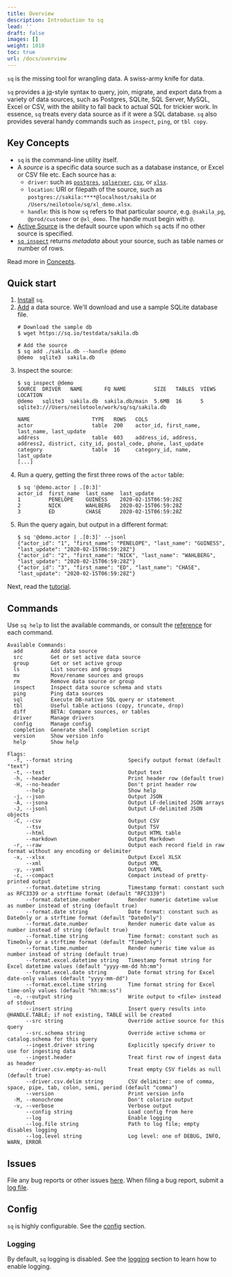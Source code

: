 ```yaml
---
title: Overview
description: Introduction to sq
lead: ''
draft: false
images: []
weight: 1010
toc: true
url: /docs/overview
---
```


`sq` is the missing tool for wrangling data. A swiss-army knife for data.

`sq` provides a [jq](https://jqlang.github.io/jq/)-style syntax to query, join, migrate, and export data from a variety of data sources,
such as Postgres, SQLite, SQL Server, MySQL, Excel or CSV, with the ability to fall back
to actual SQL for trickier work. In essence, `sq` treats every data source as if it were a SQL database.
`sq` also provides several handy commands such as `inspect`, `ping`, or `tbl copy`.

## Key Concepts

- `sq` is the command-line utility itself.
- A *source* is a specific data source such as a database instance, or Excel or CSV file etc. Each source
  has a:
  - `driver`: such as [`postgres`](/docs/drivers/postgres), [`sqlserver`](/docs/drivers/sqlserver),
    [`csv`](/docs/drivers/csv), or [`xlsx`](/docs/drivers/xlsx).
  - `location`: URI or filepath of the source, such as `postgres://sakila:****@localhost/sakila` or `/Users/neilotoole/sq/xl_demo.xlsx`.
  - `handle`: this is how `sq` refers to that particular _source_, e.g. `@sakila_pg`, `@prod/customer` or `@xl_demo`. The handle must begin with `@`.
- [Active Source](/docs/concepts/#active-source) is the default source upon which `sq` acts if no other source is specified.
- [`sq inspect`](/docs/cmd/inspect) returns _metadata_ about your source, such as table names or number of rows.

Read more in [Concepts](/docs/concepts).

## Quick start

1. [Install](/docs/install) `sq`.
1. [Add](/docs/cmd/add/) a data source. We'll download and use a sample SQLite database file.
   ```shell
   # Download the sample db
   $ wget https://sq.io/testdata/sakila.db

   # Add the source
   $ sq add ./sakila.db --handle @demo
   @demo  sqlite3  sakila.db
   ```
1. Inspect the source:
   ```shell
   $ sq inspect @demo
   SOURCE  DRIVER   NAME       FQ NAME         SIZE   TABLES  VIEWS  LOCATION
   @demo   sqlite3  sakila.db  sakila.db/main  5.6MB  16      5      sqlite3:///Users/neilotoole/work/sq/sq/sakila.db

   NAME                    TYPE   ROWS   COLS
   actor                   table  200    actor_id, first_name, last_name, last_update
   address                 table  603    address_id, address, address2, district, city_id, postal_code, phone, last_update
   category                table  16     category_id, name, last_update
   [...]
   ```
1. Run a query, getting the first three rows of the `actor` table:
   ```shell
   $ sq '@demo.actor | .[0:3]'
   actor_id  first_name  last_name  last_update
   1         PENELOPE    GUINESS    2020-02-15T06:59:28Z
   2         NICK        WAHLBERG   2020-02-15T06:59:28Z
   3         ED          CHASE      2020-02-15T06:59:28Z
   ```
1. Run the query again, but output in a different format:
   ```shell
   $ sq '@demo.actor | .[0:3]' --jsonl
   {"actor_id": "1", "first_name": "PENELOPE", "last_name": "GUINESS", "last_update": "2020-02-15T06:59:28Z"}
   {"actor_id": "2", "first_name": "NICK", "last_name": "WAHLBERG", "last_update": "2020-02-15T06:59:28Z"}
   {"actor_id": "3", "first_name": "ED", "last_name": "CHASE", "last_update": "2020-02-15T06:59:28Z"}
   ```

Next, read the [tutorial](/docs/tutorial).

## Commands

Use `sq help` to list the available commands, or consult the [reference](/docs/cmd/)
for each command.

```text
Available Commands:
  add         Add data source
  src         Get or set active data source
  group       Get or set active group
  ls          List sources and groups
  mv          Move/rename sources and groups
  rm          Remove data source or group
  inspect     Inspect data source schema and stats
  ping        Ping data sources
  sql         Execute DB-native SQL query or statement
  tbl         Useful table actions (copy, truncate, drop)
  diff        BETA: Compare sources, or tables
  driver      Manage drivers
  config      Manage config
  completion  Generate shell completion script
  version     Show version info
  help        Show help

Flags:
  -f, --format string                  Specify output format (default "text")
  -t, --text                           Output text
  -h, --header                         Print header row (default true)
  -H, --no-header                      Don't print header row
      --help                           Show help
  -j, --json                           Output JSON
  -A, --jsona                          Output LF-delimited JSON arrays
  -J, --jsonl                          Output LF-delimited JSON objects
  -C, --csv                            Output CSV
      --tsv                            Output TSV
      --html                           Output HTML table
      --markdown                       Output Markdown
  -r, --raw                            Output each record field in raw format without any encoding or delimiter
  -x, --xlsx                           Output Excel XLSX
      --xml                            Output XML
  -y, --yaml                           Output YAML
  -c, --compact                        Compact instead of pretty-printed output
      --format.datetime string         Timestamp format: constant such as RFC3339 or a strftime format (default "RFC3339")
      --format.datetime.number         Render numeric datetime value as number instead of string (default true)
      --format.date string             Date format: constant such as DateOnly or a strftime format (default "DateOnly")
      --format.date.number             Render numeric date value as number instead of string (default true)
      --format.time string             Time format: constant such as TimeOnly or a strftime format (default "TimeOnly")
      --format.time.number             Render numeric time value as number instead of string (default true)
      --format.excel.datetime string   Timestamp format string for Excel datetime values (default "yyyy-mm-dd hh:mm")
      --format.excel.date string       Date format string for Excel date-only values (default "yyyy-mm-dd")
      --format.excel.time string       Time format string for Excel time-only values (default "hh:mm:ss")
  -o, --output string                  Write output to <file> instead of stdout
      --insert string                  Insert query results into @HANDLE.TABLE; if not existing, TABLE will be created
      --src string                     Override active source for this query
      --src.schema string              Override active schema or catalog.schema for this query
      --ingest.driver string           Explicitly specify driver to use for ingesting data
      --ingest.header                  Treat first row of ingest data as header
      --driver.csv.empty-as-null       Treat empty CSV fields as null (default true)
      --driver.csv.delim string        CSV delimiter: one of comma, space, pipe, tab, colon, semi, period (default "comma")
      --version                        Print version info
  -M, --monochrome                     Don't colorize output
  -v, --verbose                        Verbose output
      --config string                  Load config from here
      --log                            Enable logging
      --log.file string                Path to log file; empty disables logging
      --log.level string               Log level: one of DEBUG, INFO, WARN, ERROR
```

## Issues

File any bug reports or other issues [here](https://github.com/neilotoole/sq/issues).
When filing a bug report, submit a [log file](/docs/config#logging).

## Config

`sq` is highly configurable. See the [config](/docs/config) section.

### Logging

By default, `sq` logging is disabled. See the [logging](/docs/config#logging) section
to learn how to enable logging.

